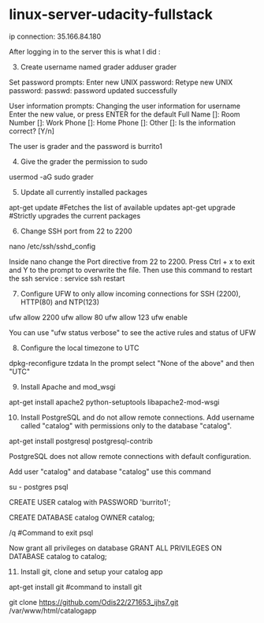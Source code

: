 # linux-server-udacity-fullstack

ip connection: 35.166.84.180

After logging in to the server this is what I did :

3. Create username named grader
adduser grader

Set password prompts:
Enter new UNIX password:
Retype new UNIX password:
passwd: password updated successfully

User information prompts:
Changing the user information for username
Enter the new value, or press ENTER for the default
    Full Name []:
    Room Number []:
    Work Phone []:
    Home Phone []:
    Other []:
Is the information correct? [Y/n]

The user is grader and the password is burrito1

4. Give the grader the permission to sudo

usermod -aG sudo grader

5. Update all currently installed packages

apt-get update #Fetches the list of available updates
apt-get upgrade #Strictly upgrades the current packages

6. Change SSH port from 22 to 2200

nano /etc/ssh/sshd_config

Inside nano change the Port directive from 22 to 2200. Press Ctrl + x to exit and Y to the prompt to overwrite the file. Then use this command to restart the ssh service : service ssh restart

7. Configure UFW to only allow incoming connections for SSH (2200), HTTP(80) and NTP(123)

ufw allow 2200
ufw allow 80
ufw allow 123
ufw enable

You can use "ufw status verbose" to see the active rules and status of UFW

8. Configure the local timezone to UTC

dpkg-reconfigure tzdata
In the prompt select "None of the above" and then "UTC"

9. Install Apache and mod_wsgi

apt-get install apache2 python-setuptools libapache2-mod-wsgi

10. Install PostgreSQL and do not allow remote connections. Add username called "catalog" with permissions only to the database "catalog".

apt-get install postgresql postgresql-contrib

PostgreSQL does not allow remote connections with default configuration.

Add user "catalog" and database "catalog" use this command

su - postgres
psql

CREATE USER catalog with PASSWORD 'burrito1';

CREATE DATABASE catalog OWNER catalog;

/q #Command to exit psql

Now grant all privileges on database
GRANT ALL PRIVILEGES ON DATABASE catalog to catalog;

11. Install git, clone and setup your catalog app

apt-get install git #command to install git

git clone https://github.com/Odis22/271653_ijhs7.git /var/www/html/catalogapp
